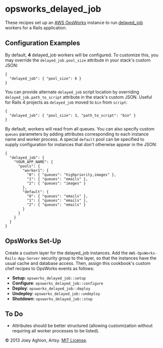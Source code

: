opsworks_delayed_job
====================

These recipes set up an [AWS OpsWorks](http://aws.amazon.com/opsworks/) instance to run [delayed_job](https://github.com/collectiveidea/delayed_job) workers for a Rails application.


Configuration Examples
----------------------

By default, **4** delayed_job workers will be configured. To customize this, you may override the `delayed_job.pool_size` attribute in your stack's custom JSON:

    {
      "delayed_job": { "pool_size": 6 }
    }

You can provide alternate `delayed_job` script location by overriding `delayed_job.path_to_script` attribute in the stack's custom JSON. Useful for Rails 4 projects as `delayed_job` moved to `bin` from `script`:

    {
      "delayed_job": { "pool_size": 3, "path_to_script": "bin" }
    }

By default, workers will read from all queues. You can also specify custom `queues` parameters by adding attributes corresponding to each instance name and worker process. A special `default` pool can be specified to supply configuration for instances that don't otherwise appear in the JSON:

    {
      "delayed_job": {
        "YOUR_APP_NAME": {
          "pools": {
            "worker1": {
              "0": { "queues": "highpriority,images" },
              "1": { "queues": "emails" },
              "2": { "queues": "images" }
            },
            "default": {
              "0": { "queues": "emails" },
              "1": { "queues": "emails" },
              "2": { "queues": "emails" }
            }
          }
        }
      }
    }


OpsWorks Set-Up
---------------

Create a custom layer for the delayed_job instances. Add the `AWS-OpsWorks-Rails-App-Server` security group to the layer, so that the instances have the usual cache and database access. Then, assign this cookbook's custom chef recipes to OpsWorks events as follows:

* **Setup**: `opsworks_delayed_job::setup`
* **Configure**: `opsworks_delayed_job::configure`
* **Deploy**: `opsworks_delayed_job::deploy`
* **Undeploy**: `opsworks_delayed_job::undeploy`
* **Shutdown**: `opsworks_delayed_job::stop`


To Do
-----

* Attributes should be better structured (allowing customization without requiring all worker processes to be listed).


&copy; 2013 Joey Aghion, Artsy. [MIT License](LICENSE).
